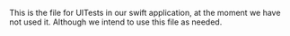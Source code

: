 This is the file for UITests in our swift application, at the moment we have not used it. Although we intend to use this file as needed.
